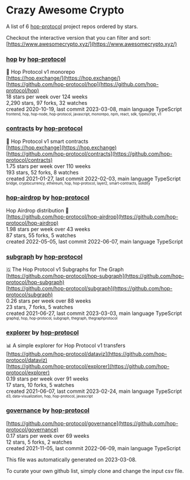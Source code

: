 # Crazy Awesome Crypto
A list of 6 [hop-protocol](https://github.com/hop-protocol) project repos ordered by stars.  

Checkout the interactive version that you can filter and sort: 
[https://www.awesomecrypto.xyz/](https://www.awesomecrypto.xyz/)  


### [hop](https://github.com/hop-protocol/hop) by [hop-protocol](https://github.com/hop-protocol)  
🐰 Hop Protocol v1 monorepo  
[https://hop.exchange/](https://hop.exchange/)  
[https://github.com/hop-protocol/hop](https://github.com/hop-protocol/hop)  
18 stars per week over 124 weeks  
2,290 stars, 97 forks, 32 watches  
created 2020-10-19, last commit 2023-03-08, main language TypeScript  
<sub><sup>frontend, hop, hop-node, hop-protocol, javascript, monorepo, npm, react, sdk, typescript, v1</sup></sub>


### [contracts](https://github.com/hop-protocol/contracts) by [hop-protocol](https://github.com/hop-protocol)  
🐰 Hop Protocol v1 smart contracts  
[https://hop.exchange](https://hop.exchange)  
[https://github.com/hop-protocol/contracts](https://github.com/hop-protocol/contracts)  
1.75 stars per week over 110 weeks  
193 stars, 52 forks, 8 watches  
created 2021-01-27, last commit 2022-02-03, main language TypeScript  
<sub><sup>bridge, cryptocurrency, ethereum, hop, hop-protocol, layer2, smart-contracts, solidity</sup></sub>


### [hop-airdrop](https://github.com/hop-protocol/hop-airdrop) by [hop-protocol](https://github.com/hop-protocol)  
Hop Airdrop distribution 🐰  
[https://github.com/hop-protocol/hop-airdrop](https://github.com/hop-protocol/hop-airdrop)  
1.98 stars per week over 43 weeks  
87 stars, 55 forks, 5 watches  
created 2022-05-05, last commit 2022-06-07, main language TypeScript  


### [subgraph](https://github.com/hop-protocol/subgraph) by [hop-protocol](https://github.com/hop-protocol)  
🇬 The Hop Protocol v1 Subgraphs for The Graph  
[https://github.com/hop-protocol/hop-subgraph](https://github.com/hop-protocol/hop-subgraph)  
[https://github.com/hop-protocol/subgraph](https://github.com/hop-protocol/subgraph)  
0.26 stars per week over 88 weeks  
23 stars, 7 forks, 5 watches  
created 2021-06-27, last commit 2023-03-03, main language TypeScript  
<sub><sup>graphql, hop, hop-protocol, subgraph, thegraph, thegraphprotocol</sup></sub>


### [explorer](https://github.com/hop-protocol/explorer) by [hop-protocol](https://github.com/hop-protocol)  
📊 A simple explorer for Hop Protocol v1 transfers  
[https://github.com/hop-protocol/dataviz](https://github.com/hop-protocol/dataviz)  
[https://github.com/hop-protocol/explorer](https://github.com/hop-protocol/explorer)  
0.19 stars per week over 91 weeks  
17 stars, 10 forks, 5 watches  
created 2021-06-07, last commit 2023-02-24, main language TypeScript  
<sub><sup>d3, data-visualization, hop, hop-protocol, javascript</sup></sub>


### [governance](https://github.com/hop-protocol/governance) by [hop-protocol](https://github.com/hop-protocol)  
  
[https://github.com/hop-protocol/governance](https://github.com/hop-protocol/governance)  
0.17 stars per week over 69 weeks  
12 stars, 5 forks, 2 watches  
created 2021-11-05, last commit 2022-06-09, main language TypeScript  


This file was automatically generated on 2023-03-08.  

To curate your own github list, simply clone and change the input csv file.  
